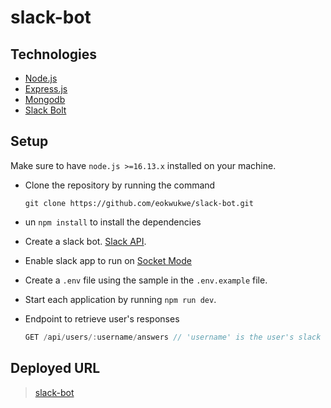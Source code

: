 # slack-bot


## Technologies

- [Node.js](https://github.com/nodejs/node)
- [Express.js](https://github.com/expressjs/express)
- [Mongodb](https://github.com/mongodb/mongo)
- [Slack Bolt](https://slack.dev/bolt-js/concepts)

## Setup

Make sure to have `node.js >=16.13.x` installed on your machine.

- Clone the repository by running the command

  ```[bash]
  git clone https://github.com/eokwukwe/slack-bot.git
  ```

- un `npm install` to install the dependencies

- Create a slack bot. [Slack API](https://api.slack.com/apps/). 

- Enable slack app to run on [Socket Mode](https://slack.dev/bolt-js/concepts#socket-mode)

- Create a `.env` file using the sample in the `.env.example` file.

- Start each application by running `npm run dev`.

- Endpoint to retrieve user's responses

  ```javascript
  GET /api/users/:username/answers // 'username' is the user's slack username


  ```
## Deployed URL
> [slack-bot](https://quad-seren-bot.herokuapp.com/)